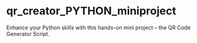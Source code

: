 # qr_creator_PYTHON_miniproject
Enhance your Python skills with this hands-on mini project – the QR Code Generator Script.
